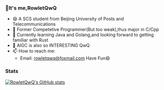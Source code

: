 ### 👋It's me,RowletQwQ
- 😄 A SCS student from Beijing University of Posts and Telecommunications
- 🔭 Former Competetive Programmer(But too weak),thus major in C/Cpp
- 🌱 Currently learning Java and Golang,and looking forward to getting familiar with Rust
- 🤔 AIGC is also so INTERESTING QwQ
- 📫 How to reach me:
  - Email: rowletqwq@foxmail.com
Have Fun😄
### Stats
[![RowletQwQ's GitHub stats](https://github-readme-stats.vercel.app/api?username=RowletQwQ&count_private=true&show_icons=true)](https://github.com/anuraghazra/github-readme-stats)
<!--
**RowletQwQ/RowletQwQ** is a ✨ _special_ ✨ repository because its `README.md` (this file) appears on your GitHub profile.

Here are some ideas to get you started:

- 🔭 I’m currently working on ...
- 🌱 I’m currently learning ...
- 👯 I’m looking to collaborate on ...
- 🤔 I’m looking for help with ...
- 💬 Ask me about ...
- 📫 How to reach me: ...
- 😄 Pronouns: ...
- ⚡ Fun fact: ...
-->
